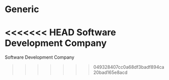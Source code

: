 # Generic

<<<<<<< HEAD
Software Development Company 
=======
Software Development Company 
>>>>>>> 049328407cc0a68df3badf894ca20bad165e8acd
